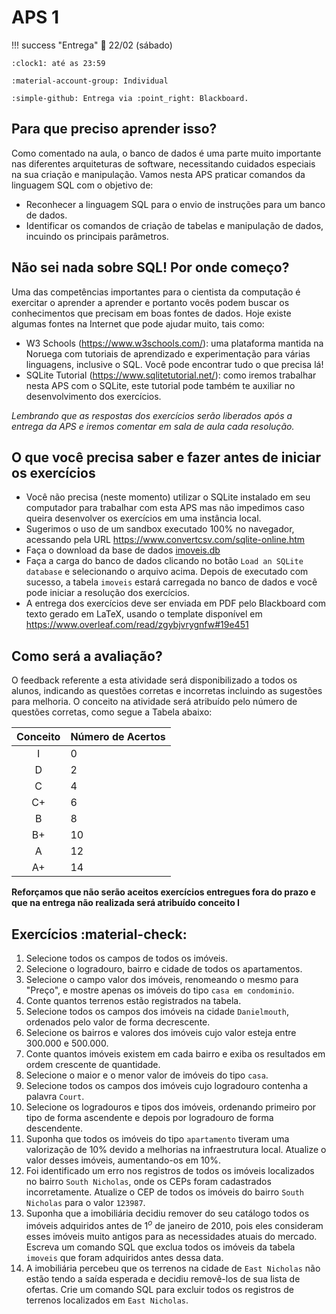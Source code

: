 # APS 1

!!! success "Entrega"
    :date: 22/02 (sábado)
    
    :clock1: até as 23:59

    :material-account-group: Individual

    :simple-github: Entrega via :point_right: Blackboard.
 
## Para que preciso aprender isso?

Como comentado na aula, o banco de dados é uma parte muito importante nas diferentes arquiteturas de software, necessitando cuidados especiais na sua criação e manipulação. Vamos nesta APS praticar comandos da linguagem SQL com o objetivo de:
- Reconhecer a linguagem SQL para o envio de instruções para um banco de dados.
- Identificar os comandos de criação de tabelas e manipulação de dados, incuindo os principais parâmetros.

## Não sei nada sobre SQL! Por onde começo?

Uma das competências importantes para o cientista da computação é exercitar o aprender a aprender e portanto vocês podem buscar os conhecimentos que precisam em boas fontes de dados. Hoje existe algumas fontes na Internet que pode ajudar muito, tais como:

- W3 Schools (https://www.w3schools.com/): uma plataforma mantida na Noruega com tutoriais de aprendizado e experimentação para várias linguagens, inclusive o SQL. Você pode encontrar tudo o que precisa lá!
- SQLite Tutorial (https://www.sqlitetutorial.net/): como iremos trabalhar nesta APS com o SQLite, este tutorial pode também te auxiliar no desenvolvimento dos exercícios.

*Lembrando que as respostas dos exercícios serão liberados após a entrega da APS e iremos comentar em sala de aula cada resolução.*

## O que você precisa saber e fazer antes de iniciar os exercícios

- Você não precisa (neste momento) utilizar o SQLite instalado em seu computador para trabalhar com esta APS mas não impedimos caso queira desenvolver os exercícios em uma instância local.
- Sugerimos o uso de um sandbox executado 100% no navegador, acessando pela URL https://www.convertcsv.com/sqlite-online.htm
- Faça o download da base de dados [imoveis.db](imoveis.db)
- Faça a carga do banco de dados clicando no botão `Load an SQLite database` e selecionando o arquivo acima. Depois de executado com sucesso, a tabela `imoveis` estará carregada no banco de dados e você pode iniciar a resolução dos exercícios.
- A entrega dos exercícios deve ser enviada em PDF pelo Blackboard com texto gerado em LaTeX, usando o template disponível em https://www.overleaf.com/read/zgybjvrygnfw#19e451

## Como será a avaliação?

O feedback referente a esta atividade será disponibilizado a todos os alunos, indicando as questões corretas e incorretas incluindo as sugestões para melhoria. O conceito na atividade será atribuído pelo número de questões corretas, como segue a Tabela abaixo:

| Conceito | Número de Acertos |
| :------: | :-------- |
|    I     | 0 |
|    D     | 2 |
|    C     | 4 |
|    C+    | 6 |
|    B     | 8 |
|    B+    | 10 |
|    A     | 12 |
|    A+    | 14 |

**Reforçamos que não serão aceitos exercícios entregues fora do prazo e que na entrega não realizada será atribuído conceito I**

## Exercícios :material-check:

1. Selecione todos os campos de todos os imóveis.
2. Selecione o logradouro, bairro e cidade de todos os apartamentos.
3. Selecione o campo valor dos imóveis, renomeando o mesmo para "Preço", e mostre apenas os imóveis do tipo `casa em condominio`.
4. Conte quantos terrenos estão registrados na tabela.
5. Selecione todos os campos dos imóveis na cidade `Danielmouth`, ordenados pelo valor de forma decrescente.
6. Selecione os bairros e valores dos imóveis cujo valor esteja entre 300.000 e 500.000.
7. Conte quantos imóveis existem em cada bairro e exiba os resultados em ordem crescente de quantidade.
8. Selecione o maior e o menor valor de imóveis do tipo `casa`.
9. Selecione todos os campos dos imóveis cujo logradouro contenha a palavra `Court`.
10. Selecione os logradouros e tipos dos imóveis, ordenando primeiro por tipo de forma ascendente e depois por logradouro de forma descendente.
11. Suponha que todos os imóveis do tipo `apartamento` tiveram uma valorização de 10% devido a melhorias na infraestrutura local. Atualize o valor desses imóveis, aumentando-os em 10%.
12. Foi identificado um erro nos registros de todos os imóveis localizados no bairro `South Nicholas`, onde os CEPs foram cadastrados incorretamente. Atualize o CEP de todos os imóveis do bairro `South Nicholas` para o valor `123987`.
13. Suponha que a imobiliária decidiu remover do seu catálogo todos os imóveis adquiridos antes de $1^o$ de janeiro de 2010, pois eles consideram esses imóveis muito antigos para as necessidades atuais do mercado. Escreva um comando SQL que exclua todos os imóveis da tabela `imoveis` que foram adquiridos antes dessa data.
14. A imobiliária percebeu que os terrenos na cidade de `East Nicholas` não estão tendo a saída esperada e decidiu removê-los de sua lista de ofertas. Crie um comando SQL para excluir todos os registros de terrenos localizados em `East Nicholas`.